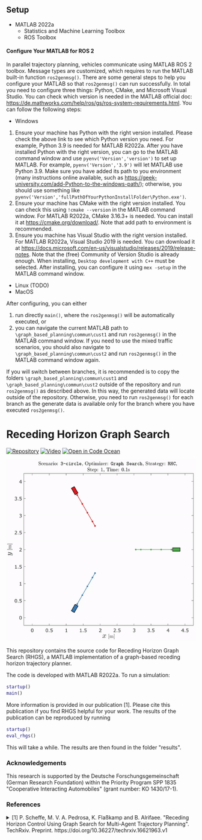 ## Setup
- MATLAB 2022a
    - Statistics and Machine Learning Toolbox
    - ROS Toolbox
#### Configure Your MATLAB for ROS 2
In parallel trajectory planning, vehicles communicate using MATLAB ROS 2 toolbox. Message types are customized, which requires to run the MATLAB built-in function `ros2genmsg()`. There are some general steps to help you configure your MATLAB so that `ros2genmsg()` can run successfully. In total you need to configure three things: Python, CMake, and Microsoft Visual Studio. You can check which version is needed in the MATLAB official doc: https://de.mathworks.com/help/ros/gs/ros-system-requirements.html. You can follow the following steps:
- Windows
1. Ensure your machine has Python with the right version installed. Please check the above link to see which Python version you need. For example, Python 3.9 is needed for MATLAB R2022a. After you have installed Python with the right version, you can go to the MATLAB command window and use `pyenv('Version','version')` to set up MATLAB. For example, `pyenv('Version','3.9')` will let MATLAB use Python 3.9. Make sure you have added its path to you environment (many instructions online available, such as https://geek-university.com/add-Python-to-the-windows-path/); otherwise, you should use something like `pyenv('Version','fullPathOfYourPythonInstallFolder\Python.exe')`.
2. Ensure your machine has CMake with the right version installed. You can check this using `!cmake --version` in the MATLAB command window. For MATLAB R2022a, CMake 3.16.3+ is needed. You can install it at https://cmake.org/download/. Note that add path to environment is recommended.
3. Ensure you machine has Visual Studio with the right version installed. For MATLAB R2022a, Visual Studio 2019 is needed. You can download it at https://docs.microsoft.com/en-us/visualstudio/releases/2019/release-notes. Note that the (free) Community of Version Studio is already enough. When installing, `Desktop development with C++` must be selected. After installing, you can configure it using `mex -setup` in the MATLAB command window.
- Linux (TODO)
- MacOS

After configuring, you can either 
1. run directly `main()`, where the `ros2genmsg()` will be automatically executed, or 
2. you can navigate the current MATLAB path to `\graph_based_planning\commun\cust1` and run `ros2genmsg()` in the MATLAB command window. If you need to use the mixed traffic scenarios, you should also navigate to `\graph_based_planning\commun\cust2` and run `ros2genmsg()` in the MATLAB command window again.

If you will switch between branches, it is recommended is to copy the folders `\graph_based_planning\commun\cust1` and `\graph_based_planning\commun\cust2` outside of the repository and run `ros2genmsg()` as described above. In this way, the generated data will locate outside of the repository. Otherwise, you need to run `ros2genmsg()` for each branch as the generate data is available only for the branch where you have executed `ros2genmsg()`.


# Receding Horizon Graph Search
<!-- icons from https://simpleicons.org/ -->
<!-- [![Paper](https://img.shields.io/badge/-Paper-00629B?logo=IEEE)]()  -->
[![Repository](https://img.shields.io/badge/-GitHub-181717?logo=GitHub)](https://github.com/embedded-software-laboratory/p-dmpc) 
[![Video](https://img.shields.io/badge/-Video-FF0000?logo=YouTube)](https://www.youtube.com/watch?v=7LB7I5SOpQE) 
[![Open in Code Ocean](https://codeocean.com/codeocean-assets/badge/open-in-code-ocean.svg)](https://codeocean.com/capsule/7778016/tree)

<img src="./docs/media/3-circle_rhgs.gif" width=640/>

This repository contains the source code for Receding Horizon Graph Search (RHGS), a MATLAB implementation of a graph-based receding horizon trajectory planner.

The code is developed with MATLAB R2022a.
To run a simulation:
```matlab
startup()
main()
```

More information is provided in our publication [1]. Please  cite this publication if you find RHGS helpful for your work.
The results of the publication can be reproduced by running
```matlab
startup()
eval_rhgs()
```
This will take a while. The results are then found in the folder "results".

### Acknowledgements
This research is supported by the Deutsche Forschungsgemeinschaft (German Research Foundation) within the Priority Program SPP 1835 "Cooperative Interacting Automobiles" (grant number: KO 1430/17-1).

### References

<details>
<summary>
[1] P. Scheffe, M. V. A. Pedrosa, K. Flaßkamp and B. Alrifaee.
"Receding Horizon Control Using Graph Search for Multi-Agent Trajectory Planning". TechRxiv. Preprint. https://doi.org/10.36227/techrxiv.16621963.v1 
</summary>
<p>
```bibtex
@article{Scheffe2021,
    author = "Patrick Scheffe and Matheus Vitor de Andrade Pedrosa and Kathrin Flaßkamp and Bassam Alrifaee",
    title  = "{Receding Horizon Control Using Graph Search for Multi-Agent Trajectory Planning}",
    year   = "2021",
    month  = "9",
    url    = "https://www.techrxiv.org/articles/preprint/Receding_Horizon_Control_Using_Graph_Search_for_Multi-Agent_Trajectory_Planning/16621963",
    doi    = "10.36227/techrxiv.16621963.v1"
}
```
</p>
</details>
